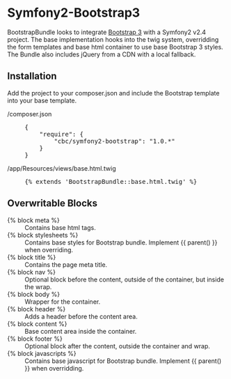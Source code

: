Symfony2-Bootstrap3
===================

BootstrapBundle looks to integrate [Bootstrap 3](http://getbootstrap.com/) with a Symfony2 v2.4 project. The base implementation hooks into the twig system, overridding the form templates and base html container to use base Bootstrap 3 styles. The Bundle also includes jQuery from a CDN with a local fallback.

Installation
-------------------

Add the project to your composer.json and include the Bootstrap template into your base template.

<dl>
	<dt>/composer.json</dt>
	<dd><pre>
{
	"require": {
		"cbc/symfony2-bootstrap": "1.0.*"
	}
}</pre></dd>
	<dt>/app/Resources/views/base.html.twig</dt>
	<dd><pre>{% extends 'BootstrapBundle::base.html.twig' %}</pre>
	</dd>
</dl>

Overwritable Blocks
-------------------

<dl>
	<dt>{% block meta %}</dt>
	<dd>Contains base <meta> html tags.</dd>
	<dt>{% block stylesheets %}</dt>
	<dd>Contains base styles for Bootstrap bundle. Implement {{ parent() }} when overriding.</dd>
	<dt>{% block title %}</dt>
	<dd>Contains the page meta title.</dd>
	<dt>{% block nav %}</dt>
	<dd>Optional block before the content, outside of the container, but inside the wrap.</dd>
	<dt>{% block body %}</dt>
	<dd>Wrapper for the container.</dd>
	<dt>{% block header %}</dt>
	<dd>Adds a header before the content area.</dd>
	<dt>{% block content %}</dt>
	<dd>Base content area inside the container.</dd>
	<dt>{% block footer %}</dt>
	<dd>Optional block after the content, outside the container and wrap.</dd>
	<dt>{% block javascripts %}</dt>
	<dd>Contains base javascript for Bootstrap bundle. Implement {{ parent() }} when overridding.</dd>
</dl>
